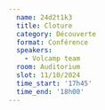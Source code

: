 ```yaml
---
  name: 24d2t1k3
  title: Cloture
  category: Découverte
  format: Conférence
  speakers: 
    - Volcamp team
  room: Auditorium
  slot: 11/10/2024
  time_start: '17h45'
  time_end: '18h00'
---
```

